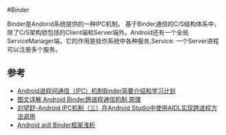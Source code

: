 #Binder

Binder是Andorid系统提供的一种IPC机制。
基于Binder通信的C/S结构体系中，除了C/S架构锁包括的Client端和Server端外，Android还有一个全局ServiceManager端，它的作用是挂你系统中各种服务,Service.
一个Server进程可以注册多个服务。


## 参考

* [Android进程间通信（IPC）机制Binder简要介绍和学习计划](http://blog.csdn.net/luoshengyang/article/details/6618363)
* [图文详解 Android Binder跨进程通信机制 原理](https://www.cnblogs.com/xinmengwuheng/p/7070167.html)
* [刘望舒-Android IPC机制（三）在Android Studio中使用AIDL实现跨进程方法调用](http://liuwangshu.cn/application/ipc/3-aidl.html)
* [Android aidl Binder框架浅析](http://blog.csdn.net/lmj623565791/article/details/38461079)



